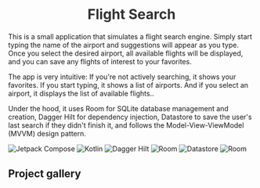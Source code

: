 <!DOCTYPE html>
<html lang="en">
  <head>
    <meta charset="UTF-8">
  </head>
  <body>
    <h1 class="project-title" style="color: #333; text-align: center; margin-bottom: 20px;">Flight Search</h1>
      
  <p>
    This is a small application that simulates a flight search engine. Simply start typing the name of the airport and suggestions will appear as you type. Once you select the desired airport, all available flights will be displayed, and you can save any flights of interest to your favorites.
  </p>
  <p>
    The app is very intuitive: If you're not actively searching, it shows your favorites. If you start typing, it shows a list of airports. And if you select an airport, it displays the list of available flights..
  </p>
  <p>
   Under the hood, it uses Room for SQLite database management and creation, Dagger Hilt for dependency injection, Datastore to save the user's last search if they didn't finish it, and follows the Model-View-ViewModel (MVVM) design pattern.
  </p>

  ![Jetpack Compose](https://img.shields.io/badge/Jetpack%20Compose-blue?style=flat-square)
  ![Kotlin](https://img.shields.io/badge/Kotlin-yellow?style=flat-square)
  ![Dagger Hilt](https://img.shields.io/badge/Dagger%20Hilt-green?style=flat-square)
  ![Room](https://img.shields.io/badge/Room-red?style=flat-square)
  ![Datastore](https://img.shields.io/badge/Datastore-purple?style=flat-square)
  ![Room](https://img.shields.io/badge/Room-orange?style=flat-square)
  
  <h2>Project gallery</h2>
  <div class="project-gallery" style="display: grid; grid-template-columns: repeat(auto-fit, minmax(250px, 1fr)); gap: 15px;">
<!--     <img src="https://res.cloudinary.com/difikt7so/image/upload/v1726670797/android-apps/final-projects-images/react-native/todo-app/eglgtvo33og3lyqatql7.png" alt="Screenshot 3" style="box-shadow: 0 2px 4px rgba(0,0,0,0.1);" width="300" height="580">
    <img src="https://res.cloudinary.com/difikt7so/image/upload/v1726670797/android-apps/final-projects-images/react-native/todo-app/trxqloijkydptzobjurl.png" alt="Screenshot 2" style="box-shadow: 0 2px 4px rgba(0,0,0,0.1);" width="300" height="580">
    <img src="https://res.cloudinary.com/difikt7so/image/upload/v1726670797/android-apps/final-projects-images/react-native/todo-app/etuxsefmnznwv6tt06yo.png" alt="Screenshot 3" style="box-shadow: 0 2px 4px rgba(0,0,0,0.1);" width="300" height="580">
    <img src="https://res.cloudinary.com/difikt7so/image/upload/v1726670798/android-apps/final-projects-images/react-native/todo-app/elwlaivxi61zrw1djqmm.png" alt="Screenshot 3" style="box-shadow: 0 2px 4px rgba(0,0,0,0.1);" width="300" height="580">
    <img src="https://res.cloudinary.com/difikt7so/image/upload/v1726670797/android-apps/final-projects-images/react-native/todo-app/xtlfepvjzqbkbkgievjs.png" alt="Screenshot 1" style="box-shadow: 0 2px 4px rgba(0,0,0,0.1);" width="300" height="580"> -->
  </div>
</body>
</html>
